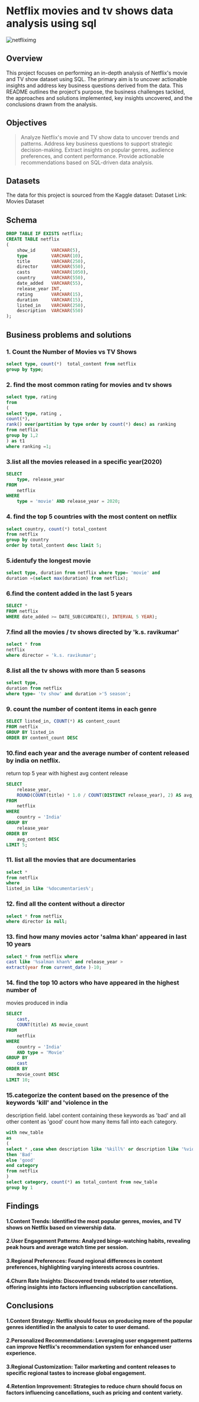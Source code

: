 # Netflix movies and tv shows data analysis using sql
![netfliximg](https://github.com/NandiniGangadar/netflix_sql_project/blob/main/netfliximg.png)

## Overview
This project focuses on performing an in-depth analysis of Netflix's movie and TV show dataset using SQL. The primary aim is to uncover actionable insights and address key business questions derived from the data. This README outlines the project's purpose, the business challenges tackled, the approaches and solutions implemented, key insights uncovered, and the conclusions drawn from the analysis.

## Objectives
> Analyze Netflix's movie and TV show data to uncover trends and patterns.
> Address key business questions to support strategic decision-making.
> Extract insights on popular genres, audience preferences, and content performance.
> Provide actionable recommendations based on SQL-driven data analysis.

## Datasets
The data for this project is sourced from the Kaggle dataset:
Dataset Link: Movies Dataset

## Schema
```sql
DROP TABLE IF EXISTS netflix;
CREATE TABLE netflix
(
    show_id      VARCHAR(5),
    type         VARCHAR(10),
    title        VARCHAR(250),
    director     VARCHAR(550),
    casts        VARCHAR(1050),
    country      VARCHAR(550),
    date_added   VARCHAR(55),
    release_year INT,
    rating       VARCHAR(15),
    duration     VARCHAR(15),
    listed_in    VARCHAR(250),
    description  VARCHAR(550)
);
```
## Business problems and solutions
### 1. Count the Number of Movies vs TV Shows
   ```sql
   select type, count(*)  total_content from netflix
   group by type;
```
### 2. find the most common rating for movies and tv shows
```sql
select type, rating
from
(
select type, rating ,
count(*),
rank() over(partition by type order by count(*) desc) as ranking
from netflix
group by 1,2
) as t1
where ranking =1;
```
### 3.list all the movies released in a specific year(2020)
```sql
SELECT 
    type, release_year
FROM
    netflix
WHERE
    type = 'movie' AND release_year = 2020;
```
### 4. find the top 5 countries with the most content on netflix
```sql
select country, count(*) total_content 
from netflix
group by country 
order by total_content desc limit 5;
```
### 5.identufy the longest movie
```sql
select type, duration from netflix where type= 'movie' and 
duration =(select max(duration) from netflix);
```

### 6.find the content added in the last 5 years
```sql
SELECT *
FROM netflix
WHERE date_added >= DATE_SUB(CURDATE(), INTERVAL 5 YEAR);
```

### 7.find all the movies / tv shows directed by 'k.s. ravikumar'
```sql
select * from 
netflix 
where director = 'k.s. ravikumar';
```

### 8.list all the tv shows with more than 5 seasons
```sql
select type,
duration from netflix
where type= 'tv show' and duration >'5 season';
```

### 9. count the number of content items in each genre
```sql
SELECT listed_in, COUNT(*) AS content_count
FROM netflix
GROUP BY listed_in
ORDER BY content_count DESC
```


### 10.find each year and the average number of content released by india on netflix. 
return top 5 year with highest avg content release
```sql
SELECT
    release_year,
    ROUND(COUNT(title) * 1.0 / COUNT(DISTINCT release_year), 2) AS avg_content
FROM
    netflix
WHERE
    country = 'India'
GROUP BY
    release_year
ORDER BY
    avg_content DESC
LIMIT 5;
```
### 11. list all the movies that are documentaries
```sql
select * 
from netflix  
where
listed_in like '%documentaries%';
```

### 12. find all the content without a director
```sql
select * from netflix 
where director is null;
```

### 13. find how many movies actor 'salma khan' appeared in last 10 years
```sql
select * from netflix where
cast like '%salman khan%' and release_year > 
extract(year from current_date )-10;
```

### 14. find the top 10 actors who have appeared in the highest number of
movies produced in india
```sql
SELECT
    cast,
    COUNT(title) AS movie_count
FROM
    netflix
WHERE
    country = 'India'
    AND type = 'Movie'
GROUP BY
    cast
ORDER BY
    movie_count DESC
LIMIT 10;
```

### 15.categorize the content based on the presence of the keywords 'kill' and 'violence in the 
description field. label content containing these keywords as 'bad' and all other content as 'good'
count how many items fall into each category.
```sql
with new_table
as 
(
select * ,case when description like '%kill%' or description like '%violence%'
then 'Bad'
else 'good'
end category
from netflix
)
select category, count(*) as total_content from new_table
group by 1
```
## Findings
#### 1.Content Trends: Identified the most popular genres, movies, and TV shows on Netflix based on viewership data.
#### 2.User Engagement Patterns: Analyzed binge-watching habits, revealing peak hours and average watch time per session.
#### 3.Regional Preferences: Found regional differences in content preferences, highlighting varying interests across countries.
#### 4.Churn Rate Insights: Discovered trends related to user retention, offering insights into factors influencing subscription cancellations.

## Conclusions
#### 1.Content Strategy: Netflix should focus on producing more of the popular genres identified in the analysis to cater to user demand.
#### 2.Personalized Recommendations: Leveraging user engagement patterns can improve Netflix's recommendation system for enhanced user experience.
#### 3.Regional Customization: Tailor marketing and content releases to specific regional tastes to increase global engagement.
#### 4.Retention Improvement: Strategies to reduce churn should focus on factors influencing cancellations, such as pricing and content variety.




